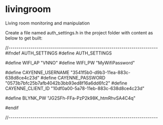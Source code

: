 # livingroom
Living room monitoring and manipulation



Create a file named auth_settings.h in the project folder with content as below to get built:

//--------------------------------------------------------------------------
#ifndef AUTH_SETTINGS
#define AUTH_SETTINGS

#define WIFI_AP "VNNO"
#define WIFI_PW "MyWifiPassword"


#define CAYENNE_USERNAME  "3541f5b0-d9b3-11ea-883c-638d8ce4c23d"
#define CAYENNE_PASSWORD  "0573b7bfc25b7afb4042b3bb93ed8f16a6dd6fc2"
#define CAYENNE_CLIENT_ID "10df0a00-5a78-11eb-883c-638d8ce4c23d"

#define BLYNK_PW          "JG2SFh-FFa-PzP2k98K_htmRhvSA4C4q"

#endif

//--------------------------------------------------------------------------
